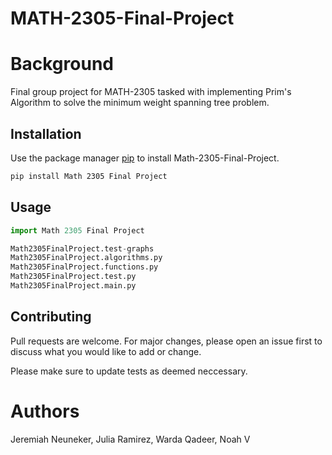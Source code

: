 # MATH-2305-Final-Project
 # Background
 Final group project for MATH-2305 tasked with implementing Prim's Algorithm to solve the minimum weight spanning tree problem.

## Installation

Use the package manager [pip](https://pip.pypa.io/en/stable/) to install Math-2305-Final-Project.

```bash
pip install Math 2305 Final Project
```
## Usage

```python
import Math 2305 Final Project

Math2305FinalProject.test-graphs
Math2305FinalProject.algorithms.py
Math2305FinalProject.functions.py
Math2305FinalProject.test.py
Math2305FinalProject.main.py
```
## Contributing
Pull requests are welcome. For major changes, please open an issue first to discuss what you would like to add or change.

Please make sure to update tests as deemed neccessary.

# Authors
Jeremiah Neuneker, Julia Ramirez, Warda Qadeer, Noah V

